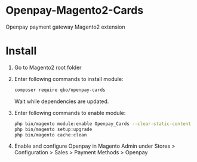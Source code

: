 Openpay-Magento2-Cards
======================

Openpay payment gateway Magento2 extension


Install
=======

1. Go to Magento2 root folder

2. Enter following commands to install module:

    ```bash    
    composer require qbo/openpay-cards
    ```
   Wait while dependencies are updated.

3. Enter following commands to enable module:

    ```bash
    php bin/magento module:enable Openpay_Cards --clear-static-content
    php bin/magento setup:upgrade
    php bin/magento cache:clean
    ```

4. Enable and configure Openpay in Magento Admin under Stores > Configuration > Sales > Payment Methods > Openpay



